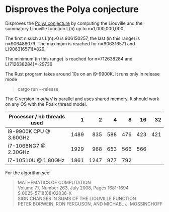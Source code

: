 # Disproves the Polya conjecture

Disproves the [Polya conjecture](https://en.wikipedia.org/wiki/P%C3%B3lya_conjecture) by computing the Liouville
and the summatory Liouville function L(n) up to n=1,000,000,000

The first n such as L(n)>0 is 906150257, the last (in this range) is n=906488079. The maximum is reached
for n=906316571 and L(906316571)=829.

The minimum (in this range) is reached for n=712638284 and L(712638284)=-29736

The Rust program takes around 10s on an i9-9900K. It runs only in release mode
> cargo run --release

The C version in *other/* is parallel and uses shared memory. It should work on any OS with the Posix thread model.

| Processor / nb threads used |    1 |    2 |   4 |   8 |  16 |  32 |
|-----------------------------|-----:|-----:|----:|----:|----:|----:|
| i9-9900K CPU @ 3.60GHz      | 1489 |  835 | 588 | 476 | 423 | 421 |
| i7-1068NG7 @ 2.30GHz        | 1929 |  968 | 653 | 566 | 566 |     |
| i7-10510U @ 1.80GHz         | 1861 | 1247 | 977 | 792 |     |     |

For the algorithm see:  

> MATHEMATICS OF COMPUTATION  
> Volume 77, Number 263, July 2008, Pages 1681-1694  
> S 0025-5718(08)02036-X  
> SIGN CHANGES IN SUMS OF THE LIOUVILLE FUNCTION  
> PETER BORWEIN, RON FERGUSON, AND MICHAEL J. MOSSINGHOFF  

